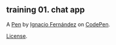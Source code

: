 training 01. chat app
---------------------


A [Pen](https://codepen.io/sinksa/pen/abaZyVg) by [Ignacio Fernández](https://codepen.io/sinksa) on [CodePen](https://codepen.io).

[License](https://codepen.io/license/pen/abaZyVg).